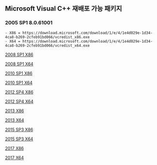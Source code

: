 ## Microsoft Visual C++ 재배포 가능 패키지

### 2005 SP1 8.0.61001
    - X86 = https://download.microsoft.com/download/1/e/4/1e4d029e-1d34-4ca8-b269-2cfeb91bd066/vcredist_x86.exe
    - X64 = https://download.microsoft.com/download/1/e/4/1e4d029e-1d34-4ca8-b269-2cfeb91bd066/vcredist_x64.exe

[2008 SP1 X86](https://download.microsoft.com/download/5/d/8/5d8c65cb-c849-4025-8e95-c3966cafd8ae/vcredist_x86.exe)

[2008 SP1 X64](https://download.microsoft.com/download/5/d/8/5d8c65cb-c849-4025-8e95-c3966cafd8ae/vcredist_x64.exe)

[2010 SP1 X86](https://download.microsoft.com/download/1/6/5/165255e7-1014-4d0a-b094-b6a430a6bffc/vcredist_x86.exe)

[2010 SP1 X64](https://download.microsoft.com/download/1/6/5/165255e7-1014-4d0a-b094-b6a430a6bffc/vcredist_x64.exe)

[2012 SP4 X86](https://download.microsoft.com/download/0/d/8/0d8c2d7c-75dd-409d-b70a-fdc0953343c1/vsu4/vcredist_x86.exe)

[2012 SP4 X64](https://download.microsoft.com/download/0/d/8/0d8c2d7c-75dd-409d-b70a-fdc0953343c1/vsu4/vcredist_x64.exe)

[2013 X86](http://download.microsoft.com/download/f/8/d/f8d970bd-4218-49b9-b515-e6f1669d228b/vcredist_x86.exe)

[2013 X64](http://download.microsoft.com/download/f/8/d/f8d970bd-4218-49b9-b515-e6f1669d228b/vcredist_x64.exe)

[2015 SP3 X86](https://download.microsoft.com/download/6/a/a/6aa4edff-645b-48c5-81cc-ed5963aead48/vc_redist.x86.exe)

[2015 SP3 X64](https://download.microsoft.com/download/6/a/a/6aa4edff-645b-48c5-81cc-ed5963aead48/vc_redist.x64.exe)

[2017 X86](https://aka.ms/vs/15/release/vc_redist.x86.exe)

[2017 X64](https://aka.ms/vs/15/release/vc_redist.x64.exe)